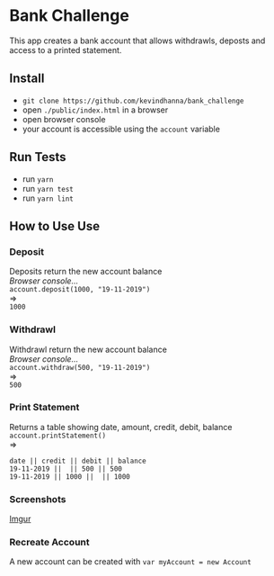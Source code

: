 # Bank Challenge

This app creates a bank account that allows withdrawls, deposts and access to a printed statement.

## Install

- `git clone https://github.com/kevindhanna/bank_challenge`
- open `./public/index.html` in a browser
- open browser console
- your account is accessible using the `account` variable

## Run Tests

- run `yarn`
- run `yarn test`
- run `yarn lint`

## How to Use Use

### Deposit
Deposits return the new account balance  
_Browser console..._  
`account.deposit(1000, "19-11-2019")`  
=>  
  `1000`

### Withdrawl
Withdrawl return the new account balance  
_Browser console..._  
`account.withdraw(500, "19-11-2019")`  
=>  
  `500`

### Print Statement
Returns a table showing date, amount, credit, debit, balance  
`account.printStatement()`  
=>  
  ```
  date || credit || debit || balance
  19-11-2019 ||  || 500 || 500
  19-11-2019 || 1000 ||  || 1000
  ```

### Screenshots
[Imgur](https://i.imgur.com/WnJctaE.png)

### Recreate Account

A new account can be created with `var myAccount = new Account`
